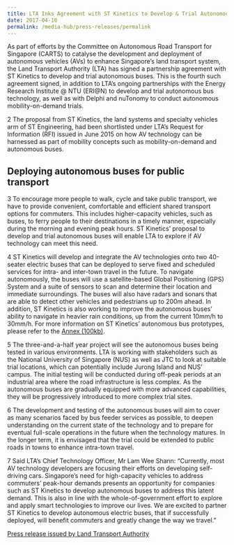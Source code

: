 ```yaml
---
title: LTA Inks Agreement with ST Kinetics to Develop & Trial Autonomous Buses
date: 2017-04-10
permalink: /media-hub/press-releases/permalink
---
```

As part of efforts by the Committee on Autonomous Road Transport for Singapore (CARTS) to catalyse the development and deployment of autonomous vehicles (AVs) to enhance Singapore’s land transport system, the Land Transport Authority (LTA) has signed a partnership agreement with ST Kinetics to develop and trial autonomous buses. This is the fourth such agreement signed, in addition to LTA’s ongoing partnerships with the Energy Research Institute @ NTU (ERI@N) to develop and trial autonomous bus technology, as well as with Delphi and nuTonomy to conduct autonomous mobility-on-demand trials.

2  The proposal from ST Kinetics, the land systems and specialty vehicles arm of ST Engineering, had been shortlisted under LTA’s Request for Information (RFI) issued in June 2015 on how AV technology can be harnessed as part of mobility concepts such as mobility-on-demand and autonomous buses.

## Deploying autonomous buses for public transport

3  To encourage more people to walk, cycle and take public transport, we have to provide convenient, comfortable and efficient shared transport options for commuters. This includes higher-capacity vehicles, such as buses, to ferry people to their destinations in a timely manner, especially during the morning and evening peak hours. ST Kinetics’ proposal to develop and trial autonomous buses will enable LTA to explore if AV technology can meet this need.

4  ST Kinetics will develop and integrate the AV technologies onto two 40-seater electric buses that can be deployed to serve fixed and scheduled services for intra- and inter-town travel in the future. To navigate autonomously, the buses will use a satellite-based Global Positioning (GPS) System and a suite of sensors to scan and determine their location and immediate surroundings. The buses will also have radars and sonars that are able to detect other vehicles and pedestrians up to 200m ahead. In addition, ST Kinetics is also working to improve the autonomous buses’ ability to navigate in heavier rain conditions, up from the current 10mm/h to 30mm/h. For more information on ST Kinetics’ autonomous bus prototypes, please refer to the [Annex (100kb)](/files/press-releases/2017/20170410_STKAVBPrototype.pdf).

5  The three-and-a-half year project will see the autonomous buses being tested in various environments. LTA is working with stakeholders such as the National University of Singapore (NUS) as well as JTC to look at suitable trial locations, which can potentially include Jurong Island and NUS’ campus. The initial testing will be conducted during off-peak periods at an industrial area where the road infrastructure is less complex. As the autonomous buses are gradually equipped with more advanced capabilities, they will be progressively introduced to more complex trial sites.

6  The development and testing of the autonomous buses will aim to cover as many scenarios faced by bus feeder services as possible, to deepen understanding on the current state of the technology and to prepare for eventual full-scale operations in the future when the technology matures. In the longer term, it is envisaged that the trial could be extended to public roads in towns to enhance intra-town travel.

7  Said LTA’s Chief Technology Officer, Mr Lam Wee Shann: “Currently, most AV technology developers are focusing their efforts on developing self-driving cars. Singapore’s need for high-capacity vehicles to address commuters’ peak-hour demands presents an opportunity for companies such as ST Kinetics to develop autonomous buses to address this latent demand. This is also in line with the whole-of-government effort to explore and apply smart technologies to improve our lives. We are excited to partner ST Kinetics to develop autonomous electric buses, that if successfully deployed, will benefit commuters and greatly change the way we travel.”

[Press release issued by Land Transport Authority](https://www.lta.gov.sg/content/ltagov/en/newsroom/2017/4/2/lta-inks-agreement-with-st-kinetics-to-develop-and-trial-autonomous-buses.html)
